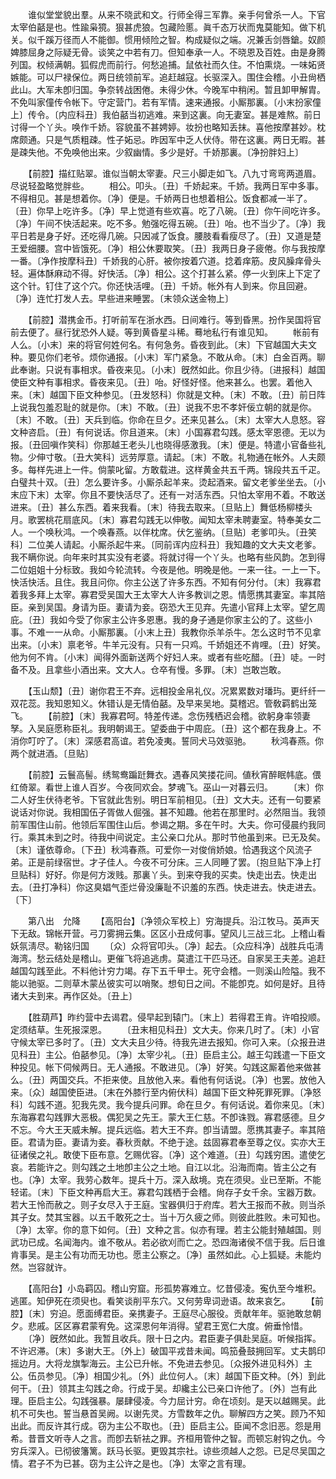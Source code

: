 <!-- { "loadSidebar": true } -->
　　谁似堂堂貌出羣。从来不晓武和文。行师全得三军靠。亲手何曾杀一人。下官太宰伯嚭是也。性踰枭獍。狠甚虎狼。包藏险慝。眞千态万状而鬼莫能知。做下机关。似千蹊万径而人不能御。惯用倾险之智。构成疑似之端。况兼舌剑唇鎗。奴颜婢膝屈身之际疑无骨。谈笑之中若有刀。但知奉承一人。不晓恩及百姓。由是身腾列国。权倾满朝。狐假虎而前行。何愁追捕。鼠依社而久住。不怕熏烧。一味妬贤嫉能。可以尸禄保位。两日统领前军。追赶越寇。长驱深入。围住会稽。小丑尙栖此山。大军未卽归国。争奈转战困倦。未得少休。今晚军中稍闲。暂且卸甲解胄。不免叫家僮传令帐下。守定营门。若有军情。速来通报。小厮那裏。〔小末扮家僮上〕传令。〔内应科丑〕我伯嚭当初逃难。来到这裏。向无妻室。甚是难熬。前日讨得一个丫头。唤作千娇。容貌虽不甚娉婷。妆扮也略知丢抹。喜他按摩甚妙。枕席颇通。只是气质粗疎。性子妬忌。昨因军中乏人伏侍。带在这裏。两日无暇。甚是疎失他。不免唤他出来。少叙幽情。多少是好。千娇那裏。〔净扮胖妇上〕 

　　【前腔】描红贴翠。谁似当朝太宰妻。尺三小脚走如飞。八九寸弯弯两道眉。尽说轻盈略觉胖些。 
　　相公。叩头。〔丑〕千娇起来。千娇。我两日军中多事。不得相见。甚是想着你。〔净〕便是。千娇两日也想着相公。饭食都减一半了。〔丑〕你早上吃许多。〔净〕早上觉道有些欢喜。吃了八碗。〔丑〕你午间吃许多。〔净〕午间不快活起来。吃不多。勉强吃得五碗。〔丑〕咍。也不当少了。〔净〕我平日若是身子好。还吃得几碗。只因减了饭食。腰肢看看瘦尽了。〔丑〕又道是楚王爱细腰。宫中皆饿死。〔净〕相公休要取笑。〔丑〕我两日身子疲倦。你与我按摩一番。〔净作按摩科丑〕千娇我的心肝。被你按着穴道。捻着痒筋。皮风臊痒骨头轻。遍体酥麻动不得。好快活。〔净〕相公。这个打甚么紧。停一火到床上下定了这个针。钉住了这个穴。你还快活哩。〔丑〕千娇。帐外有人到来。你且回避。〔净〕连忙打发人去。早些进来睡罢。〔末领众送金物上〕 

　　【前腔】潜携金币。打听前军在浙水西。日间难行。等到昏黑。扮作吴国将官前去便了。昼行犹恐外人疑。等到黄昏星斗稀。蓦地私行有谁见知。 
　　帐前有人么。〔小末〕来的将官何姓何名。有何急务。昏夜到此。〔末〕下官越国大夫文种。要见你们老爷。烦你通报。〔小末〕军门紧急。不敢从命。〔末〕白金百两。聊此奉谢。只说有事相求。昏夜来见。〔小末〕旣然如此。你且少待。〔进报科〕越国使臣文种有事相求。昏夜来见。〔丑〕咍。好怪好怪。他来甚么。也罢。着他入来。〔末〕越国下臣文种参见。〔丑发怒科〕你就是文种。〔末〕不敢。〔丑〕前日阵上说我包羞忍耻的就是你。〔末〕不敢。〔丑〕说我不忠不孝奸佞立朝的就是你。〔末〕不敢。〔丑〕天兵到临。你命在旦夕。还来见甚么。〔末〕太宰大人息怒。容文种咨启。〔丑〕有何说话。你且道来。〔末〕小国寡君勾践。感太宰恩德。无以为报。〔丑回嗔作笑科〕你那越王老头儿也晓得感激我。〔末〕便是。特遣小官备些礼物。少伸寸敬。〔丑大笑科〕远劳厚意。请起。〔末〕不敢。礼物通在帐外。人夫颇多。每样先进上一件。倘蒙叱留。方敢载进。这样黄金共五千两。锦段共五千疋。白璧共十双。〔丑〕怎么要许多。小厮杀起羊来。烫起酒来。留文老爹坐坐去。〔小末应下末〕太宰。你且不要快活尽了。还有一对活东西。只怕太宰用不着。不敢送进来。〔丑〕甚么东西。着来我看。〔末〕待我去取来。〔旦贴上〕舞低杨柳楼头月。歌罢桃花扇底风。〔末〕寡君勾践无以伸敬。闻知太宰未聘妻室。特奉美女二人。一个唤秋鸿。一个唤春燕。以伴枕席。伏乞鉴纳。〔旦贴〕老爹叩头。〔丑笑科〕二位美人请起。小厮杀起牛来。〔同前诨内应科丑〕我知趣的文大夫文老爹。我不瞒你说。向年来时其实没有老婆。将就讨得一个丫头。也略有些风韵。怎到得二位姐姐十分标致。我如今轮流转。今夜是他。明晚是他。一来一往。一上一下。快活快活。且住。我且问你。你主公送了许多东西。不知有何分付。〔末〕我寡君着我多拜上太宰。寡君受吴国大王太宰大人许多教训之恩。情愿携其妻室。率其陪臣。亲到吴国。身请为臣。妻请为妾。窃恐大王见弃。先遣小官拜上太宰。望乞周庇。〔丑〕我如今受了你家主公许多恩惠。我的身子通是你家主公的了。这些小事。不难一一从命。小厮那裏。〔小末上丑〕我教你杀羊杀牛。怎么这时节不见拿出来。〔小末〕禀老爷。牛羊元没有。只有一只鸡。千娇姐还不肯哩。〔丑〕好笑。他为何不肯。〔小末〕闻得外面新送两个好妇人来。或者有些吃醋。〔丑〕唗。一时备不及。且拿些小酒出来。文大人。仓卒有慢。多罪。〔末〕岂敢岂敢。 

　　【玉山颓】〔丑〕谢你君王不弃。远相投金帛礼仪。况累累数对璠玙。更纤纤一双花蕊。我知恩知义。休错认是无情伯嚭。及早来吴地。莫稽迟。管敎羁鹤出笼飞。 
　　【前腔】〔末〕我寡君呵。特差传递。念伤残栖迟会稽。欲躬身率领妻孥。入吴庭愿称臣礼。我明朝谒王。望委曲于中周庇。〔丑〕这个都在我身上。不消你叮咛了。〔末〕深感君高谊。若免凌夷。誓同犬马效驱驰。 
　　秋鸿春燕。你两个就进酒。〔旦贴〕 

　　【前腔】云鬟高髻。绣鸳鸯蹁跹舞衣。遇春风笑搂花间。値秋宵醉眠帏底。偎红倚翠。看世上谁人百岁。今夜同欢会。梦魂飞。巫山一对暮云归。 
　　〔末〕你二人好生伏待老爷。下官就此吿别。明日军前相见。〔丑〕文大夫。还有一句要紧说话对你说。我相国伍子胥做人倔强。甚不知趣。他若在那里时。必然阻当。我领前军围住山前。他领后军围住山后。参谒之期。多在午时。大夫。你可侵晨约我同行。乘其未到之时。待我中间说定。主公亲口允从。那时节他虽到来。已无及矣。〔末〕谨依尊命。〔下丑〕秋鸿春燕。可爱你一对俊俏娇娘。恰遇我这个风流子弟。正是前绿宿世。才子佳人。今夜不可分床。三人同睡了罢。〔抱旦贴下净上打旦贴科〕好好。你是何方泼贱。那裏丫头。到来夺我的买卖。快走出去。快走出去。〔丑打净科〕你这臭娼气歪烂骨没廉耻不识羞的东西。快走进去。快走进去。〔下〕 


　　第八出　允降 
　　【高阳台】〔净领众军校上〕穷海提兵。沿江牧马。英声天下无敌。锦帐开营。弓刀雾拥云集。区区小丑成何事。望风儿三战三北。上稽山看妖氛淸尽。勒铭归国 
　　〔众〕众将官叩头。〔净〕起去。〔众应科净〕战胜兵屯淸海湾。愁云结处是稽山。更催飞将追逃虏。莫遣江干匹马还。自家吴王夫差。追赶越国勾践至此。不料他计穷力竭。存下五千甲士。死守会稽。一则溪山险隘。我不能以驰驱。二则草木蒙丛彼实可以哨聚。想旬日之间。不能卽克。如何是好。且待诸大夫到来。再作区处。〔丑上〕 

　　【胜葫芦】昨约营中去谒君。侵早起到辕门。〔末上〕若得君王肯。许咱投顺。定须结草。生死报深恩。 
　　〔丑末相见科丑〕文大夫。你来几时了。〔末〕小官守候太宰已多时了。〔丑〕文大夫且少待。待我先进去报知。你可入来。〔众报丑进见科丑〕主公。伯嚭参见。〔净〕太宰少礼。〔丑〕臣启主公。越王勾践遣一下臣文种投见。帐下伺候两日。无人通报。不敢进见。〔净〕好笑。勾践这厮着他来做甚么。〔丑〕两国交兵。不拒来使。且放他入来。看他有何话说。〔净〕也罢。放他入来。〔众〕越国使臣进。〔末在外膝行至内俯伏科〕越国下臣文种死罪死罪。〔净怒科〕勾践不道。犯我先灵。我今提兵问罪。命在旦夕。有何话说。着你来见。〔末〕东海寡君勾践罪大恶极。偶犯吴之先王。蒙大王仁慈。不卽诛戮。寡君感德。旦夕不忘。今大王天威未解。提兵远临。若大王不弃。卽当请盟。愿携其妻子。率其陪臣。君请为臣。妻请为妾。春秋贡献。不绝于途。兹固寡君奉至尊之仪。实亦大王征诸侯之礼。敢使下臣布意。乞赐优容。〔净〕这个难道。〔丑〕勾践穷困。遣使乞哀。若能许之。则勾践之土地卽主公之土地。自江以北。沿海而南。皆主公之有也。〔净〕太宰。我劳心数年。提兵十万。深入敌境。克在须臾。业已至斯。不能轻诺。〔末〕下臣文种再启大王。寡君勾践栖于会稽。尙存子女千余。宝器万数。若大王怜而赦之。则子女尽入于王庭。宝器俱归于府库。若大王报而不赦。则当杀其子女。焚其宝器。以五千敢死之士。当十万久疲之师。则彼此胜败。未可知也。〔净〕太宰。你的意下如何。〔丑〕文种之言。似亦有理。若主公能封殖越国。则武功已成。名闻海内。谁不敬从。若必欲刈而亡之。恐四海诸侯不信于我。后日谁肯事吴。是主公有功而无功也。愿主公察之。〔净〕虽然如此。心上狐疑。未能灼然。岂容就许。 

　　【高阳台】小岛羁囚。稽山穷窟。形孤势寡难立。忆昔侵凌。寃仇至今堆积。逃匿。知伊死在须臾也。看笑谈削平东穴。又何劳卑词逊语。故来哀乞。 
　　【前腔】〔末〕穷迫。愿面缚君臣。亲携妻子。王庭尽心服役。贡献年年。驱驰敢怠朝夕。悲戚。区区寡君蒙宥免。这深恩何年消得。望君王宽仁大度。俯垂怜惜。 
　　〔净〕旣然如此。我暂且收兵。限十日之内。君臣妻子俱赴吴庭。听候指挥。不许迟滞。〔末〕多谢大王。〔外上〕破国平戎昔未闻。鸣笳叠鼓拥回军。丈夫鹊印摇边月。大将龙旗掣海云。主公已升帐。不免进去参见。〔众报外进见科外〕主公。伍员参见。〔净〕相国少礼。〔外〕此位何人。〔末〕越国下臣文种。〔外〕到此何干。〔丑〕领其主勾践之命。行成于吴。却纔主公已亲口许他了。〔外〕岂有此理。臣启主公。勾践强暴。屡肆侵凌。今力屈计穷。命在顷刻。是天以越赐吴。此机不可失也。誓当悬首吴阙。以谢先灵。方雪数年之仇。聊解四方之笑。顾乃不知出此。而反许其行成。窃为主公不取也。〔丑〕臣启主公。臣闻不念旧恶。怨是用希。昔晋文听寺人之言。而卽去斩袪之罪。齐桓用管仲之智。而顿忘射钩之仇。今穷兵深入。已彻彼籓篱。跃马长驱。更毁其宗社。谅些须越人之怨。已足尽吴国之情。君子不为已甚。窃为主公许之是也。〔净〕太宰之言有理。 

